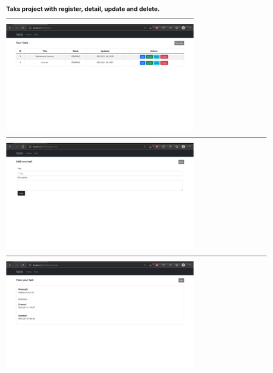 ### Taks project with register, detail, update and delete.
<hr>

<img src="https://github.com/bertolucci-alan/tasks_ts_front/blob/master/public/tasks.jpg" width=700><hr width=700>

<img src="https://github.com/bertolucci-alan/tasks_ts_front/blob/master/public/save-task.jpg" width=700><hr width=700>

<img src="https://github.com/bertolucci-alan/tasks_ts_front/blob/master/public/view-task.jpg" width=700>
